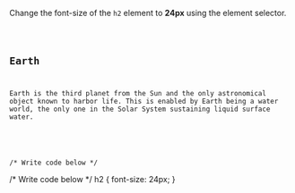 Change the font-size of the
`h2` element to **24px** using
the element selector.

<codeblock language="css" type="exercise" testMode="fixedInput">
<code>
<panel language="html">
<h2>Earth</h2>
<p>Earth is the third planet from the Sun and the only astronomical object known to harbor life. This is enabled by Earth being a water world, the only one in the Solar System sustaining liquid surface water.</p>
</panel>

<panel language="css">
/* Write code below */
</panel>
</code>

<solution>
/* Write code below */
h2 {
  font-size: 24px;
}
</solution>
</codeblock>
